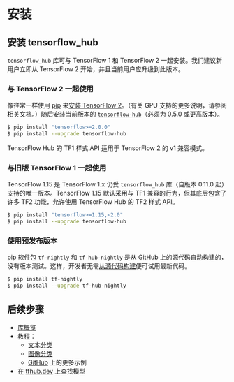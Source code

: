 <!--* freshness: { owner: 'wgierke' reviewed: '2022-07-04' } *-->

# 安装

## 安装 tensorflow_hub

`tensorflow_hub` 库可与 TensorFlow 1 和 TensorFlow 2 一起安装。我们建议新用户立即从 TensorFlow 2 开始，并且当前用户应升级到此版本。

### 与 TensorFlow 2 一起使用

像往常一样使用 [pip](https://pip.pypa.io/) 来[安装 TensorFlow 2](https://www.tensorflow.org/install)。（有关 GPU 支持的更多说明，请参阅相关文档。）随后安装当前版本的 [`tensorflow-hub`](https://pypi.org/project/tensorflow-hub/)（必须为 0.5.0 或更高版本）。

```bash
$ pip install "tensorflow>=2.0.0"
$ pip install --upgrade tensorflow-hub
```

TensorFlow Hub 的 TF1 样式 API 适用于 TensorFlow 2 的 v1 兼容模式。

### 与旧版 TensorFlow 1 一起使用

TensorFlow 1.15 是 TensorFlow 1.x 仍受 `tensorflow_hub` 库（自版本 0.11.0 起）支持的唯一版本。TensorFlow 1.15 默认采用与 TF1 兼容的行为，但其底层包含了许多 TF2 功能，允许使用 TensorFlow Hub 的 TF2 样式 API。

```bash
$ pip install "tensorflow>=1.15,<2.0"
$ pip install --upgrade tensorflow-hub
```

### 使用预发布版本

pip 软件包 `tf-nightly` 和 `tf-hub-nightly` 是从 GitHub 上的源代码自动构建的，没有版本测试。这样，开发者无需[从源代码构建](build_from_source.md)便可试用最新代码。

```bash
$ pip install tf-nightly
$ pip install --upgrade tf-hub-nightly
```

## 后续步骤

- [库概览](lib_overview.md)
- 教程：
    - [文本分类](https://github.com/tensorflow/hub/blob/master/examples/colab/tf2_text_classification.ipynb)
    - [图像分类](https://github.com/tensorflow/hub/blob/master/examples/colab/tf2_image_retraining.ipynb)
    - [GitHub](https://github.com/tensorflow/hub/blob/master/examples/README.md) 上的更多示例
- 在 [tfhub.dev](https://tfhub.dev) 上查找模型
